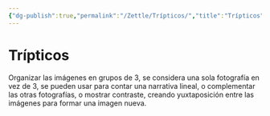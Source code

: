 ```yaml
---
{"dg-publish":true,"permalink":"/Zettle/Trípticos/","title":"Trípticos","created":"Monday, 2023-04-24, 4:39:50 pm","updated":"2023-09-25T12:28"}
---
```



# Trípticos

Organizar las imágenes en grupos de 3, se considera una sola fotografía en vez de 3, se pueden usar para contar una narrativa lineal, o complementar las otras fotografías, o mostrar contraste, creando yuxtaposición entre las imágenes para formar una imagen nueva.
